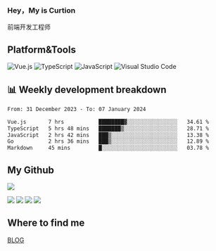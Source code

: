 ### Hey，My is Curtion
前端开发工程师
## Platform&Tools

![Vue.js](https://img.shields.io/badge/-Vue.js-4FC08D?style=flat-square&logo=Vue.js&logoColor=white)
![TypeScript](https://img.shields.io/badge/-TypeScript-007ACC?style=flat-square&logo=typescript&logoColor=white)
![JavaScript](https://img.shields.io/badge/-JavaScript-F7DF1E?style=flat-square&logo=javascript&logoColor=black)
![Visual Studio Code](https://img.shields.io/badge/-VSCode-007ACC?style=flat-square&logo=Visual-Studio-Code&logoColor=white)

## 📊 Weekly development breakdown

<!--START_SECTION:waka-->

```txt
From: 31 December 2023 - To: 07 January 2024

Vue.js       7 hrs           ████████▓░░░░░░░░░░░░░░░░   34.61 %
TypeScript   5 hrs 48 mins   ███████▒░░░░░░░░░░░░░░░░░   28.71 %
JavaScript   2 hrs 42 mins   ███▒░░░░░░░░░░░░░░░░░░░░░   13.38 %
Go           2 hrs 36 mins   ███▒░░░░░░░░░░░░░░░░░░░░░   12.89 %
Markdown     45 mins         █░░░░░░░░░░░░░░░░░░░░░░░░   03.78 %
```

<!--END_SECTION:waka-->

## My Github

![](http://github-profile-summary-cards.vercel.app/api/cards/profile-details?username=curtion&theme=nord_bright)

![](http://github-profile-summary-cards.vercel.app/api/cards/stats?username=curtion&theme=nord_bright)
![](http://github-profile-summary-cards.vercel.app/api/cards/productive-time?username=curtion&theme=nord_bright&utcOffset=8)
![](http://github-profile-summary-cards.vercel.app/api/cards/repos-per-language?username=curtion&theme=nord_bright)
![](http://github-profile-summary-cards.vercel.app/api/cards/most-commit-language?username=curtion&theme=nord_bright)

## Where to find me

[BLOG](https://blog.3gxk.net)
